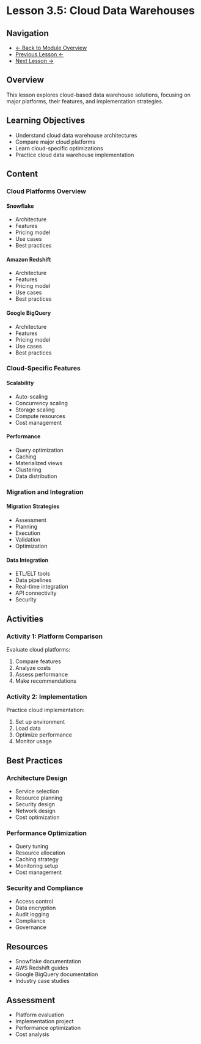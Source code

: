 # Lesson 3.5: Cloud Data Warehouses

## Navigation
- [← Back to Module Overview](./README.md)
- [Previous Lesson ←](./3.4-relational-database-management.md)
- [Next Lesson →](./3.6-non-relational-databases.md)

## Overview
This lesson explores cloud-based data warehouse solutions, focusing on major platforms, their features, and implementation strategies.

## Learning Objectives
- Understand cloud data warehouse architectures
- Compare major cloud platforms
- Learn cloud-specific optimizations
- Practice cloud data warehouse implementation

## Content

### Cloud Platforms Overview

#### Snowflake
- Architecture
- Features
- Pricing model
- Use cases
- Best practices

#### Amazon Redshift
- Architecture
- Features
- Pricing model
- Use cases
- Best practices

#### Google BigQuery
- Architecture
- Features
- Pricing model
- Use cases
- Best practices

### Cloud-Specific Features

#### Scalability
- Auto-scaling
- Concurrency scaling
- Storage scaling
- Compute resources
- Cost management

#### Performance
- Query optimization
- Caching
- Materialized views
- Clustering
- Data distribution

### Migration and Integration

#### Migration Strategies
- Assessment
- Planning
- Execution
- Validation
- Optimization

#### Data Integration
- ETL/ELT tools
- Data pipelines
- Real-time integration
- API connectivity
- Security

## Activities

### Activity 1: Platform Comparison
Evaluate cloud platforms:
1. Compare features
2. Analyze costs
3. Assess performance
4. Make recommendations

### Activity 2: Implementation
Practice cloud implementation:
1. Set up environment
2. Load data
3. Optimize performance
4. Monitor usage

## Best Practices

### Architecture Design
- Service selection
- Resource planning
- Security design
- Network design
- Cost optimization

### Performance Optimization
- Query tuning
- Resource allocation
- Caching strategy
- Monitoring setup
- Cost management

### Security and Compliance
- Access control
- Data encryption
- Audit logging
- Compliance
- Governance

## Resources
- Snowflake documentation
- AWS Redshift guides
- Google BigQuery documentation
- Industry case studies

## Assessment
- Platform evaluation
- Implementation project
- Performance optimization
- Cost analysis 